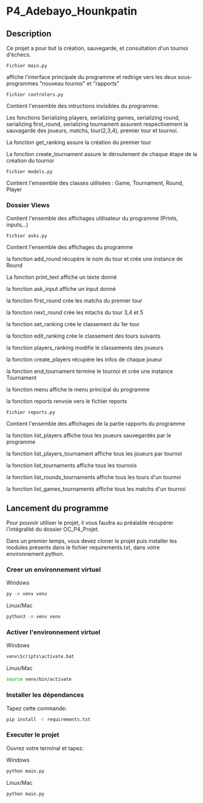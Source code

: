 # P4_Adebayo_Hounkpatin

## Description

Ce projet a pour but la création, sauvegarde, et consultation d'un tournoi d'échecs.


```Fichier main.py```

affiche l'interface principale du programme et redirige vers les deux sous-programmes "nouveau tournoi" et "rapports"

```Fichier controlers.py```

Contient l'ensemble des intructions invisibles du programme.

Les fonctions Serializing players, serializing games, serializing round, serializing first_round, serializing tournament assurent respectivement
la sauvagarde des joueurs, matchs, tour(2,3,4), premier tour et tournoi.

La fonction get_ranking assure la création du premier tour

La fonction create_tournament assure le déroulement de chaque étape de la création du tournoi


```Fichier models.py```

Contient l'emsemble des classes utilisées : Game, Tournament, Round, Player



### Dossier Views

Contient l'ensemble des affichages utilisateur du programme (Prints, inputs,..)

```Fichier asks.py```

Contient l'ensemble des affichages du programme

la fonction add_round récupère le nom du tour et crée une instance de Round

La fonction print_text affiche un texte donné

la fonction ask_input affiche un input donné

la fonction first_round crée les matchs du premier tour

la fonction next_round crée les mtachs du tour 3,4 et 5

la fonction set_ranking crée le classement du 1er tour

la fonction edit_ranking crée le classement des tours suivants

la fonction players_ranking modifie le classements des joueurs

la fonction create_players récupère les infos de chaque joueur

la fonction end_tournament termine le tournoi et crée une instance Tournament

la fonction menu affiche le menu principal du programme

la fonction reports renvoie vers le fichier reports


```Fichier reports.py```

Contient l'ensemble des affichages de la partie rapports du programme

la fonction list_players affiche tous les joueurs sauvegardés par le programme

la fonction list_players_tournament affiche tous les joueurs par tournoi

la fonction list_tournaments affiche tous les tournois

la fonction list_rounds_tournaments affiche tous les tours d'un tournoi

la fonction list_games_tournaments affiche tous les matchs d'un tournoi


























## Lancement du programme

Pour pouvoir utiliser le projet, il vous faudra au préalable récupérer l'intégralité du dossier OC_P4_Projet.

Dans un premier temps, vous devez cloner le projet puis installer les modules présents dans le fichier requirements.txt, dans votre environnement python.

### Creer un environnement virtuel

Windows

```bash
py -m venv venv
```

Linux/Mac

```bash
python3 -m venv venv
```

### Activer l'environnement virtuel

Windows

```bash
venv\Scripts\activate.bat
```

Linux/Mac

```bash
source venv/bin/activate
```

### Installer les dépendances

Tapez cette commande:

```bash
pip install -r requirements.txt
```

### Executer le projet

Ouvrez votre terminal et tapez:

Windows

```bash
python main.py
```

Linux/Mac

```bash
python main.py
```


